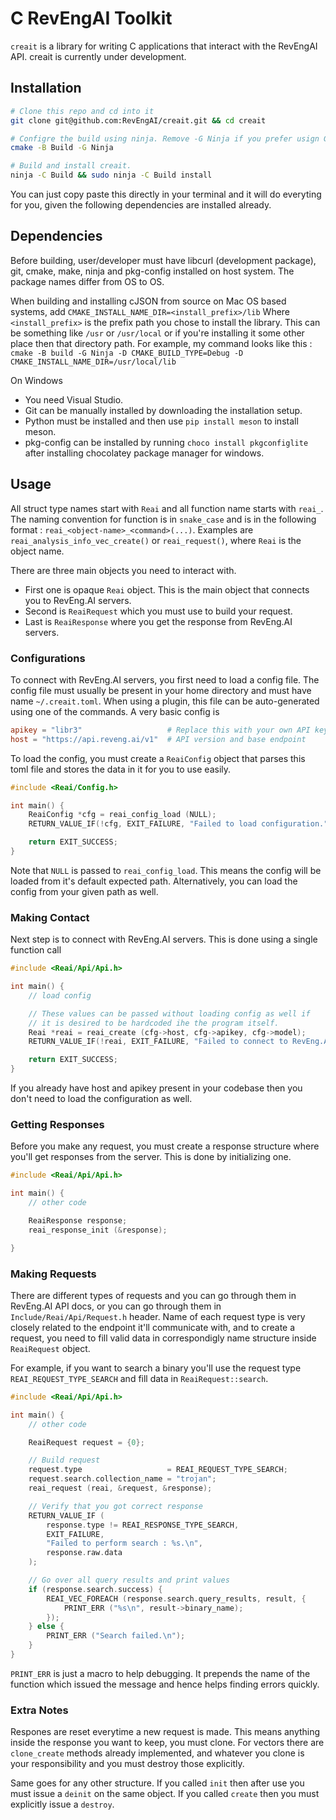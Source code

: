# C RevEngAI Toolkit

`creait` is a library for writing C applications that interact with the RevEngAI API.
creait is currently under development.

## Installation

```sh
# Clone this repo and cd into it
git clone git@github.com:RevEngAI/creait.git && cd creait

# Configre the build using ninja. Remove -G Ninja if you prefer usign GNU Makefiles (make required)
cmake -B Build -G Ninja

# Build and install creait.
ninja -C Build && sudo ninja -C Build install
```

You can just copy paste this directly in your terminal and it will do everyting for you,
given the following dependencies are installed already.

## Dependencies

Before building, user/developer must have libcurl (development package), git, cmake, make, ninja and pkg-config installed on host system. The package names differ from OS to OS.

When building and installing cJSON from source on Mac OS based systems, add `CMAKE_INSTALL_NAME_DIR=<install_prefix>/lib`
Where `<install_prefix>` is the prefix path you chose to install the library. This can be something like `/usr` or `/usr/local`
or if you're installing it some other place then that directory path. For example, my command looks like this :
`cmake -B build -G Ninja -D CMAKE_BUILD_TYPE=Debug -D CMAKE_INSTALL_NAME_DIR=/usr/local/lib`

On Windows

- You need Visual Studio.
- Git can be manually installed by downloading the installation setup.
- Python must be installed and then use `pip install meson` to install meson.
- pkg-config can be installed by running `choco install pkgconfiglite` after installing chocolatey package manager for windows.

## Usage

All struct type names start with `Reai` and all function name starts with `reai_`.
The naming convention for function is in `snake_case` and is in the following format :
`reai_<object-name>_<command>(...)`. Examples are `reai_analysis_info_vec_create()` or
`reai_request()`, where `Reai` is the object name.

There are three main objects you need to interact with.

- First one is opaque `Reai` object. This is the main object that connects you to RevEng.AI servers.
- Second is `ReaiRequest` which you must use to build your request.
- Last is `ReaiResponse` where you get the response from RevEng.AI servers.

### Configurations

To connect with RevEng.AI servers, you first need to load a config file. The config file must
usually be present in your home directory and must have name `~/.creait.toml`. When using a
plugin, this file can be auto-generated using one of the commands. A very basic config is

```toml
apikey = "libr3"                   # Replace this with your own API key
host = "https://api.reveng.ai/v1"  # API version and base endpoint
```

To load the config, you must create a `ReaiConfig` object that parses this toml file and stores
the data in it for you to use easily.

```c
#include <Reai/Config.h>

int main() {
    ReaiConfig *cfg = reai_config_load (NULL);
    RETURN_VALUE_IF(!cfg, EXIT_FAILURE, "Failed to load configuration.");

    return EXIT_SUCCESS;
}
```

Note that `NULL` is passed to `reai_config_load`. This means the config will be loaded from it's
default expected path. Alternatively, you can load the config from your given path as well.

### Making Contact

Next step is to connect with RevEng.AI servers. This is done using a single function call

```c
#include <Reai/Api/Api.h>

int main() {
    // load config

    // These values can be passed without loading config as well if
    // it is desired to be hardcoded ihe the program itself.
    Reai *reai = reai_create (cfg->host, cfg->apikey, cfg->model);
    RETURN_VALUE_IF(!reai, EXIT_FAILURE, "Failed to connect to RevEng.AI servers.");

    return EXIT_SUCCESS;
}
```

If you already have host and apikey present in your codebase then you don't need to load
the configuration as well.

### Getting Responses

Before you make any request, you must create a response structure where you'll get
responses from the server. This is done by initializing one.

```c
#include <Reai/Api/Api.h>

int main() {
    // other code

    ReaiResponse response;
    reai_response_init (&response);

}
```

### Making Requests

There are different types of requests and you can go through them in RevEng.AI API docs,
or you can go through them in `Include/Reai/Api/Request.h` header. Name of each request type
is very closely related to the endpoint it'll communicate with, and to create a request,
you need to fill valid data in correspondigly name structure inside `ReaiRequest` object.

For example, if you want to search a binary you'll use the request type `REAI_REQUEST_TYPE_SEARCH`
and fill data in `ReaiRequest::search`.

```c
#include <Reai/Api/Api.h>

int main() {
    // other code

    ReaiRequest request = {0};

    // Build request
    request.type                   = REAI_REQUEST_TYPE_SEARCH;
    request.search.collection_name = "trojan";
    reai_request (reai, &request, &response);

    // Verify that you got correct response
    RETURN_VALUE_IF (
        response.type != REAI_RESPONSE_TYPE_SEARCH,
        EXIT_FAILURE,
        "Failed to perform search : %s.\n",
        response.raw.data
    );

    // Go over all query results and print values
    if (response.search.success) {
        REAI_VEC_FOREACH (response.search.query_results, result, {
            PRINT_ERR ("%s\n", result->binary_name);
        });
    } else {
        PRINT_ERR ("Search failed.\n");
    }
}
```

`PRINT_ERR` is just a macro to help debugging. It prepends the name of the function
which issued the message and hence helps finding errors quickly.

### Extra Notes

Respones are reset everytime a new request is made. This means anything inside the
response you want to keep, you must clone. For vectors there are `clone_create` methods already
implemented, and whatever you clone is your responsibility and you must destroy those
explicitly.

Same goes for any other structure. If you called `init` then after use you must issue a `deinit`
on the same object. If you called `create` then you must explicitly issue a `destroy`.
